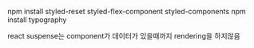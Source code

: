 npm install styled-reset styled-flex-component styled-components
npm install typography

react suspense는 component가 데이터가 있을때까지 rendering을 하지않음